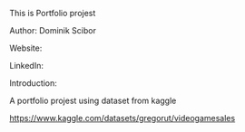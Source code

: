 This is Portfolio projest    

Author: Dominik Scibor

Website:

LinkedIn:

Introduction:

A portfolio projest using dataset from kaggle

https://www.kaggle.com/datasets/gregorut/videogamesales

